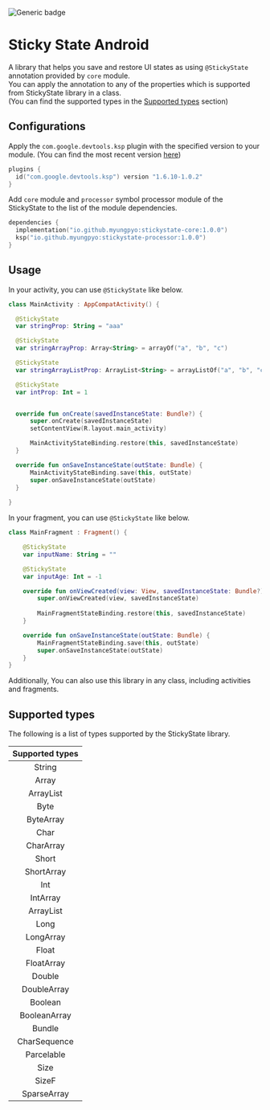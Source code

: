 ![Generic badge](https://img.shields.io/badge/version-1.0.0-blue.svg)

# Sticky State Android
A library that helps you save and restore UI states as using `@StickyState` annotation provided by `core` module.    
You can apply the annotation to any of the properties which is supported from StickyState library in a class.    
(You can find the supported types in the [Supported types](#supported-types) section)


## Configurations
Apply the `com.google.devtools.ksp` plugin with the specified version to your module.
(You can find the most recent version [here](https://mvnrepository.com/artifact/com.google.devtools.ksp/symbol-processing-api))

```kotlin
plugins {
  id("com.google.devtools.ksp") version "1.6.10-1.0.2"
}
```

Add `core` module and `processor` symbol processor module of the StickyState to the list of the module dependencies.

```kotlin
dependencies {
  implementation("io.github.myungpyo:stickystate-core:1.0.0")
  ksp("io.github.myungpyo:stickystate-processor:1.0.0")
}
```

## Usage
In your activity, you can use `@StickyState` like below.

```kotlin
class MainActivity : AppCompatActivity() {

  @StickyState
  var stringProp: String = "aaa"

  @StickyState
  var stringArrayProp: Array<String> = arrayOf("a", "b", "c")

  @StickyState
  var stringArrayListProp: ArrayList<String> = arrayListOf("a", "b", "c")

  @StickyState
  var intProp: Int = 1


  override fun onCreate(savedInstanceState: Bundle?) {
      super.onCreate(savedInstanceState)
      setContentView(R.layout.main_activity)

      MainActivityStateBinding.restore(this, savedInstanceState)
  }

  override fun onSaveInstanceState(outState: Bundle) {
      MainActivityStateBinding.save(this, outState)
      super.onSaveInstanceState(outState)
  }
  
}
```

In your fragment, you can use `@StickyState` like below.

```kotlin
class MainFragment : Fragment() {

    @StickyState
    var inputName: String = ""

    @StickyState
    var inputAge: Int = -1

    override fun onViewCreated(view: View, savedInstanceState: Bundle?) {
        super.onViewCreated(view, savedInstanceState)
        
        MainFragmentStateBinding.restore(this, savedInstanceState)
    }

    override fun onSaveInstanceState(outState: Bundle) {
        MainFragmentStateBinding.save(this, outState)
        super.onSaveInstanceState(outState)
    }
}
```

Additionally, You can also use this library in any class, including activities and fragments.

## Supported types
The following is a list of types supported by the StickyState library.

|     Supported types     |
|:-----------------------:|
| String                  |
| Array<String>           |
| ArrayList<String>       |
| Byte                    |
| ByteArray               |
| Char                    |
| CharArray               |
| Short                   |
| ShortArray              |
| Int                     |
| IntArray                |
| ArrayList<Int>          |
| Long                    |
| LongArray               |
| Float                   |
| FloatArray              |
| Double                  |
| DoubleArray             |
| Boolean                 |
| BooleanArray            |
| Bundle                  |
| CharSequence            |
| Parcelable              |
| Size                    |
| SizeF                   |
| SparseArray<Parcelable> |